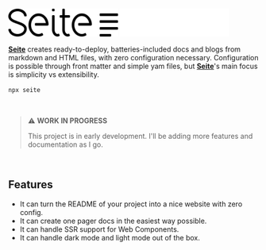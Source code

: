 <br><br>

<img src="./logo-light.svg#gh-light-mode-only" height="56px"/>
<img src="./logo-dark.svg#gh-dark-mode-only" height="56px"/>

<br>

[**Seite**](.) creates ready-to-deploy, batteries-included docs and blogs from markdown and HTML files, with zero configuration necessary.
Configuration is possible through front matter and simple yam files, but [**Seite**](.)'s main focus is simplicity vs extensibility.

```bash
npx seite
```

<br>

> ⚠️ **WORK IN PROGRESS**
>
> This project is in early development. I'll be adding more features and documentation as I go.

<br>

## Features

- It can turn the README of your project into a nice website with zero config.
- It can create one pager docs in the easiest way possible.
- It can handle SSR support for Web Components.
- It can handle dark mode and light mode out of the box.